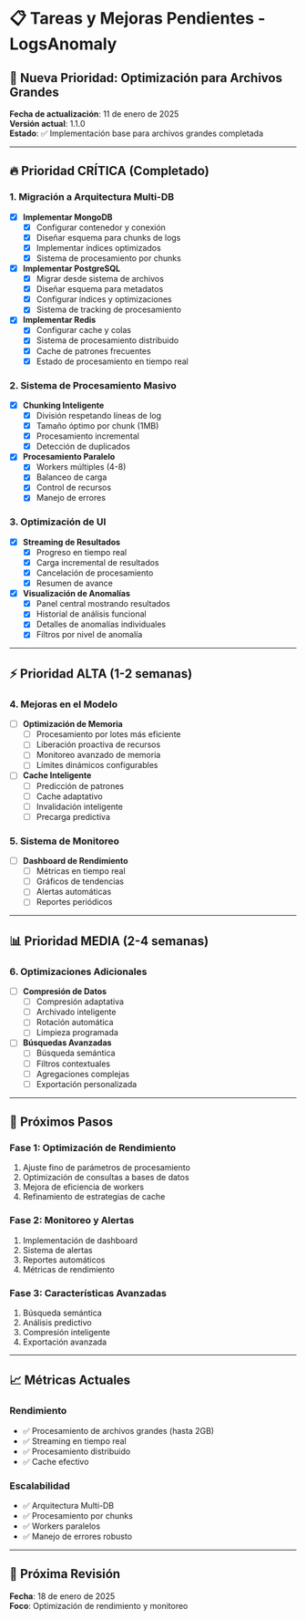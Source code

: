 # 📋 Tareas y Mejoras Pendientes - LogsAnomaly

## 🚨 **Nueva Prioridad: Optimización para Archivos Grandes**
**Fecha de actualización**: 11 de enero de 2025  
**Versión actual**: 1.1.0  
**Estado**: ✅ Implementación base para archivos grandes completada

---

## 🔥 Prioridad CRÍTICA (Completado)

### 1. **Migración a Arquitectura Multi-DB**
- [x] **Implementar MongoDB**
  - [x] Configurar contenedor y conexión
  - [x] Diseñar esquema para chunks de logs
  - [x] Implementar índices optimizados
  - [x] Sistema de procesamiento por chunks

- [x] **Implementar PostgreSQL**
  - [x] Migrar desde sistema de archivos
  - [x] Diseñar esquema para metadatos
  - [x] Configurar índices y optimizaciones
  - [x] Sistema de tracking de procesamiento

- [x] **Implementar Redis**
  - [x] Configurar cache y colas
  - [x] Sistema de procesamiento distribuido
  - [x] Cache de patrones frecuentes
  - [x] Estado de procesamiento en tiempo real

### 2. **Sistema de Procesamiento Masivo**
- [x] **Chunking Inteligente**
  - [x] División respetando líneas de log
  - [x] Tamaño óptimo por chunk (1MB)
  - [x] Procesamiento incremental
  - [x] Detección de duplicados

- [x] **Procesamiento Paralelo**
  - [x] Workers múltiples (4-8)
  - [x] Balanceo de carga
  - [x] Control de recursos
  - [x] Manejo de errores

### 3. **Optimización de UI**
- [x] **Streaming de Resultados**
  - [x] Progreso en tiempo real
  - [x] Carga incremental de resultados
  - [x] Cancelación de procesamiento
  - [x] Resumen de avance

- [x] **Visualización de Anomalías**
  - [x] Panel central mostrando resultados
  - [x] Historial de análisis funcional
  - [x] Detalles de anomalías individuales
  - [x] Filtros por nivel de anomalía

---

## ⚡ Prioridad ALTA (1-2 semanas)

### 4. **Mejoras en el Modelo**
- [ ] **Optimización de Memoria**
  - [ ] Procesamiento por lotes más eficiente
  - [ ] Liberación proactiva de recursos
  - [ ] Monitoreo avanzado de memoria
  - [ ] Límites dinámicos configurables

- [ ] **Cache Inteligente**
  - [ ] Predicción de patrones
  - [ ] Cache adaptativo
  - [ ] Invalidación inteligente
  - [ ] Precarga predictiva

### 5. **Sistema de Monitoreo**
- [ ] **Dashboard de Rendimiento**
  - [ ] Métricas en tiempo real
  - [ ] Gráficos de tendencias
  - [ ] Alertas automáticas
  - [ ] Reportes periódicos

---

## 📊 Prioridad MEDIA (2-4 semanas)

### 6. **Optimizaciones Adicionales**
- [ ] **Compresión de Datos**
  - [ ] Compresión adaptativa
  - [ ] Archivado inteligente
  - [ ] Rotación automática
  - [ ] Limpieza programada

- [ ] **Búsquedas Avanzadas**
  - [ ] Búsqueda semántica
  - [ ] Filtros contextuales
  - [ ] Agregaciones complejas
  - [ ] Exportación personalizada

---

## 🎯 Próximos Pasos

### **Fase 1: Optimización de Rendimiento**
1. Ajuste fino de parámetros de procesamiento
2. Optimización de consultas a bases de datos
3. Mejora de eficiencia de workers
4. Refinamiento de estrategias de cache

### **Fase 2: Monitoreo y Alertas**
1. Implementación de dashboard
2. Sistema de alertas
3. Reportes automáticos
4. Métricas de rendimiento

### **Fase 3: Características Avanzadas**
1. Búsqueda semántica
2. Análisis predictivo
3. Compresión inteligente
4. Exportación avanzada

---

## 📈 Métricas Actuales

### **Rendimiento**
- ✅ Procesamiento de archivos grandes (hasta 2GB)
- ✅ Streaming en tiempo real
- ✅ Procesamiento distribuido
- ✅ Cache efectivo

### **Escalabilidad**
- ✅ Arquitectura Multi-DB
- ✅ Procesamiento por chunks
- ✅ Workers paralelos
- ✅ Manejo de errores robusto

---

## 🔧 Próxima Revisión

**Fecha**: 18 de enero de 2025  
**Foco**: Optimización de rendimiento y monitoreo